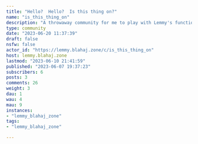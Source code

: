 ```yaml
---
title: "Hello?  Hello?  Is this thing on?" 
name: "is_this_thing_on"
description: "A throwaway community for me to play with Lemmy's functionality.  I'd make it private if I could but I can't!"
type: community
date: "2023-06-20 11:37:39"
draft: false
nsfw: false
actor_id: "https://lemmy.blahaj.zone/c/is_this_thing_on"
host: lemmy.blahaj.zone
lastmod: "2023-06-10 21:41:59"
published: "2023-06-07 19:37:23"
subscribers: 6
posts: 3
comments: 26
weight: 3
dau: 1
wau: 4
mau: 9
instances:
- "lemmy_blahaj_zone"
tags: 
- "lemmy_blahaj_zone"

---
```

